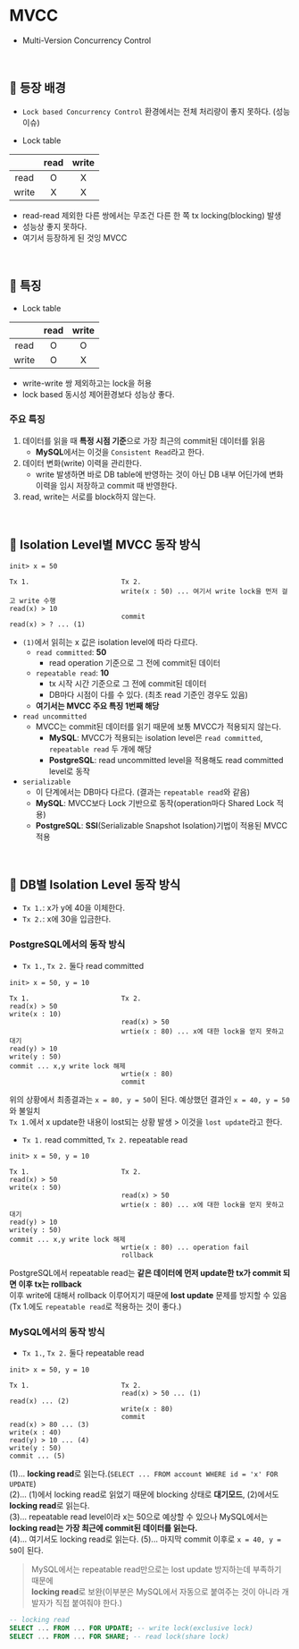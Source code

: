 # MVCC

- Multi-Version Concurrency Control

<br>

## :pushpin: 등장 배경
- `Lock based Concurrency Control` 환경에서는 전체 처리량이 좋지 못하다. (성능 이슈)

- Lock table

|| read  | write |
| :---: | :---: | :---: |
| read  |   O   |   X   |
| write |   X   |   X   |

- read-read 제외한 다른 쌍에서는 무조건 다른 한 쪽 tx locking(blocking) 발생
- 성능상 좋지 못하다.
- 여기서 등장하게 된 것잉 MVCC

<br>

## :pushpin: 특징

- Lock table

|| read  | write |
| :---: | :---: | :---: |
| read  |   O   |   O   |
| write |   O   |   X   |
- write-write 쌍 제외하고는 lock을 허용
- lock based 동시성 제어환경보다 성능상 좋다.

### 주요 특징
1. 데이터를 읽을 때 **특정 시점 기준**으로 가장 최근의 commit된 데이터를 읽음
   - **MySQL**에서는 이것을 `Consistent Read`라고 한다.
2. 데이터 변화(write) 이력을 관리한다.
   - write 발생하면 바로 DB table에 반영하는 것이 아닌 DB 내부 어딘가에 변화 이력을 임시 저장하고 commit 때 반영한다.
3. read, write는 서로를 block하지 않는다.

<br>

## :pushpin: Isolation Level별 MVCC 동작 방식

```
init> x = 50

Tx 1.                       Tx 2.
                            write(x : 50) ... 여기서 write lock을 먼저 걸고 write 수행
read(x) > 10
                            commit
read(x) > ? ... (1)
```
- `(1)`에서 읽히는 x 값은 isolation level에 따라 다르다.
  - `read committed`: **50** 
    - read operation 기준으로 그 전에 commit된 데이터
  - `repeatable read`: **10**
    - tx 시작 시간 기준으로 그 전에 commit된 데이터
    - DB마다 시점이 다를 수 있다. (최초 read 기준인 경우도 있음)
  - **여기서는 MVCC 주요 특징 1번째 해당**
- `read uncommitted`
  - MVCC는 commit된 데이터를 읽기 때문에 보통 MVCC가 적용되지 않는다.
    - **MySQL**: MVCC가 적용되는 isolation level은 `read committed`, `repeatable read` 두 개에 해당
    - **PostgreSQL**: read uncommitted level을 적용해도 read committed level로 동작
- `serializable` 
  - 이 단계에서는 DB마다 다르다. (결과는 `repeatable read`와 같음)
  - **MySQL**: MVCC보다 Lock 기반으로 동작(operation마다 Shared Lock 적용)
  - **PostgreSQL**: **SSI**(Serializable Snapshot Isolation)기법이 적용된 MVCC 적용

<br>

## :pushpin: DB별 Isolation Level 동작 방식

- `Tx 1.`: x가 y에 40을 이체한다.
- `Tx 2.`: x에 30을 입금한다.

### PostgreSQL에서의 동작 방식
- `Tx 1.`, `Tx 2.` 둘다 read committed
```
init> x = 50, y = 10

Tx 1.                       Tx 2.
read(x) > 50
write(x : 10)
                            read(x) > 50
                            wrtie(x : 80) ... x에 대한 lock을 얻지 못하고 대기
read(y) > 10
write(y : 50)
commit ... x,y write lock 해제
                            wrtie(x : 80)
                            commit
```
위의 상황에서 최종결과는 `x = 80, y = 50`이 된다. 예상했던 결과인 `x = 40, y = 50`와 불일치  
`Tx 1.`에서 x update한 내용이 lost되는 상황 발생 > 이것을 `lost update`라고 한다.

- `Tx 1.` read committed, `Tx 2.` repeatable read
```
init> x = 50, y = 10

Tx 1.                       Tx 2.
read(x) > 50
write(x : 50)
                            read(x) > 50
                            wrtie(x : 80) ... x에 대한 lock을 얻지 못하고 대기
read(y) > 10
write(y : 50)
commit ... x,y write lock 해제
                            wrtie(x : 80) ... operation fail
                            rollback
```
PostgreSQL에서 repeatable read는 **같은 데이터에 먼저 update한 tx가 commit 되면 이후 tx는 rollback**  
이후 write에 대해서 rollback 이루어지기 때문에 **lost update** 문제를 방지할 수 있음
(Tx 1.에도 `repeatable read`로 적용하는 것이 좋다.)  

### MySQL에서의 동작 방식
- `Tx 1.`, `Tx 2.` 둘다 repeatable read
```
init> x = 50, y = 10

Tx 1.                       Tx 2.
                            read(x) > 50 ... (1)
read(x) ... (2)
                            write(x : 80)
                            commit
read(x) > 80 ... (3)
write(x : 40)
read(y) > 10 ... (4)
write(y : 50)
commit ... (5)
```
(1)... **locking read**로 읽는다.(`SELECT ... FROM account WHERE id = 'x' FOR UPDATE`)  
(2)... (1)에서 locking read로 읽었기 때문에 blocking 상태로 **대기모드**, (2)에서도 **locking read**로 읽는다.  
(3)... repeatable read level이라 x는 50으로 예상할 수 있으나 MySQL에서는 **locking read는 가장 최근에 commit된 데이터를 읽는다.**  
(4)... 여기서도 locking read로 읽는다.
(5)... 마지막 commit 이후로 `x = 40, y = 50`이 된다.  

> MySQL에서는 repeatable read만으로는 lost update 방지하는데 부족하기 때문에  
> **locking read**로 보완(이부분은 MySQL에서 자동으로 붙여주는 것이 아니라 개발자가 직접 붙여줘야 한다.)  

```sql
-- locking read
SELECT ... FROM ... FOR UPDATE; -- write lock(exclusive lock)
SELECT ... FROM ... FOR SHARE; -- read lock(share lock)
```
